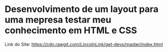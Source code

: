 ﻿# Desenvolvimento de um layout para uma mepresa testar meu conhecimento em HTML e CSS


Link do Site: https://cdn.rawgit.com/LincolnLink/get-devs/master/index.html
